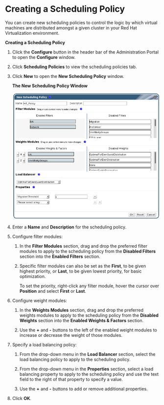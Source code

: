 # Creating a Scheduling Policy

You can create new scheduling policies to control the logic by which virtual machines are distributed amongst a given cluster in your Red Hat Virtualization environment.

**Creating a Scheduling Policy**

1. Click the **Configure** button in the header bar of the Administration Portal to open the **Configure** window.

2. Click **Scheduling Policies** to view the scheduling policies tab.

3. Click **New** to open the **New Scheduling Policy** window.

    **The New Scheduling Policy Window**

    ![The New Scheduling Policy Window](images/7332.png)

4. Enter a **Name** and **Description** for the scheduling policy.

5. Configure filter modules:

    1. In the **Filter Modules** section, drag and drop the preferred filter modules to apply to the scheduling policy from the **Disabled Filters** section into the **Enabled Filters** section.

    2. Specific filter modules can also be set as the **First**, to be given highest priority, or **Last**, to be given lowest priority, for basic optimization.

        To set the priority, right-click any filter module, hover the cursor over **Position** and select **First** or **Last**.

6. Configure weight modules:

    1. In the **Weights Modules** section, drag and drop the preferred weights modules to apply to the scheduling policy from the **Disabled Weights** section into the **Enabled Weights & Factors** section.

    2. Use the **+** and **-** buttons to the left of the enabled weight modules to increase or decrease the weight of those modules.

7. Specify a load balancing policy:

    1. From the drop-down menu in the **Load Balancer** section, select the load balancing policy to apply to the scheduling policy.

    2. From the drop-down menu in the **Properties** section, select a load balancing property to apply to the scheduling policy and use the text field to the right of that property to specify a value.

    3. Use the **+** and **-** buttons to add or remove additional properties.

8. Click **OK**.
